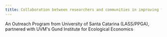 ```yaml
---
title: Collaboration between researchers and communities in improving farmers livelihood and ecosystem services
---
```

An Outreach Program from University of Santa Catarina (LASS/PPGA), partnered with UVM's Gund Institute for Ecological Economics
